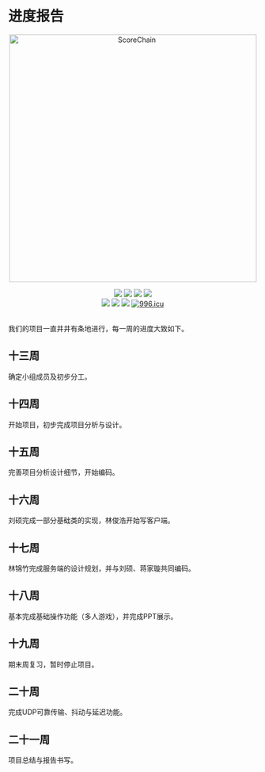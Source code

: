 # 进度报告

<p align="center">
<img src="http://ww2.sinaimg.cn/large/006tNc79ly1g4ym4sws67j318a0osgqc.jpg" alt="ScoreChain" title="ScoreChain" length = "1400" width="500"/><br/>
</p>
<p align="center">
<a href="https://gitee.com/code_sysu/syllabus/blob/master/Lectures/PAOGD%E8%AE%BA%E6%96%87%E5%88%86%E4%BA%AB%E9%A1%BA%E5%BA%8F.xlsx"><img src="https://img.shields.io/badge/team-17-aa3333.svg"></a>
<a href="https://www.youtube.com/watch?v=itYok4eUv3A"><img src="https://img.shields.io/badge/theme-tank war-00aace.svg"></a>
<a href="https://gitee.com/paogdfenzu10/GroupProject"><img src="https://img.shields.io/badge/direction-sever-yellow.svg"></a>
<a href="https://gitee.com/paogdfenzu10/GroupProject"><img src="https://img.shields.io/badge/coverage-A-blue.svg"></a>
<br/>
<a href="hhttps://gitee.com/paogdfenzu10/GroupProject"><img src="https://img.shields.io/appveyor/ci/gruntjs/grunt.svg"></a>
<a href="https://gitee.com/paogdfenzu10/GroupProject"><img src="https://img.shields.io/badge/platform-Win 10-a7bE6E.svg"></a>
<a href="https://gitee.com/paogdfenzu10/GroupProject"><img src="https://img.shields.io/badge/date-June~July, 2019-orange.svg"></a>
<a href="https://996.icu"><img src="https://img.shields.io/badge/link-996.icu-8855dd.svg" alt="996.icu"></a>
<br/><br/>
</p>

我们的项目一直井井有条地进行，每一周的进度大致如下。

## 十三周

确定小组成员及初步分工。

## 十四周

开始项目，初步完成项目分析与设计。

## 十五周

完善项目分析设计细节，开始编码。

## 十六周

刘硕完成一部分基础类的实现，林俊浩开始写客户端。

## 十七周

林锦竹完成服务端的设计规划，并与刘硕、蒋家璇共同编码。

## 十八周

基本完成基础操作功能（多人游戏），并完成PPT展示。

## 十九周

期末周复习，暂时停止项目。

## 二十周

完成UDP可靠传输、抖动与延迟功能。

## 二十一周

项目总结与报告书写。